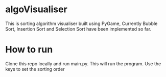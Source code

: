 # algoVisualiser

This is sorting algorithm visualiser built using PyGame, Currently Bubble Sort, Insertion Sort and Selection Sort have been implemented so far. 

# How to run

Clone this repo locally and run main.py. This will run the program. Use the keys to set the sorting order 
